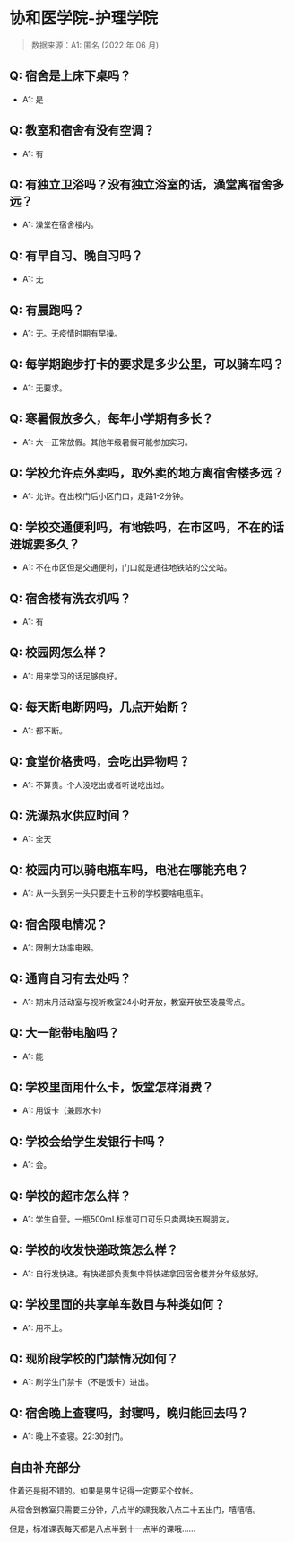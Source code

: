 # 协和医学院-护理学院

> 数据来源：A1: 匿名 (2022 年 06 月)

## Q: 宿舍是上床下桌吗？

- A1: 是

## Q: 教室和宿舍有没有空调？

- A1: 有

## Q: 有独立卫浴吗？没有独立浴室的话，澡堂离宿舍多远？

- A1: 澡堂在宿舍楼内。

## Q: 有早自习、晚自习吗？

- A1: 无

## Q: 有晨跑吗？

- A1: 无。无疫情时期有早操。

## Q: 每学期跑步打卡的要求是多少公里，可以骑车吗？

- A1: 无要求。

## Q: 寒暑假放多久，每年小学期有多长？

- A1: 大一正常放假。其他年级暑假可能参加实习。

## Q: 学校允许点外卖吗，取外卖的地方离宿舍楼多远？

- A1: 允许。在出校门后小区门口，走路1-2分钟。

## Q: 学校交通便利吗，有地铁吗，在市区吗，不在的话进城要多久？

- A1: 不在市区但是交通便利，门口就是通往地铁站的公交站。

## Q: 宿舍楼有洗衣机吗？

- A1: 有

## Q: 校园网怎么样？

- A1: 用来学习的话足够良好。

## Q: 每天断电断网吗，几点开始断？

- A1: 都不断。

## Q: 食堂价格贵吗，会吃出异物吗？

- A1: 不算贵。个人没吃出或者听说吃出过。

## Q: 洗澡热水供应时间？

- A1: 全天

## Q: 校园内可以骑电瓶车吗，电池在哪能充电？

- A1: 从一头到另一头只要走十五秒的学校要啥电瓶车。

## Q: 宿舍限电情况？

- A1: 限制大功率电器。

## Q: 通宵自习有去处吗？

- A1: 期末月活动室与视听教室24小时开放，教室开放至凌晨零点。

## Q: 大一能带电脑吗？

- A1: 能

## Q: 学校里面用什么卡，饭堂怎样消费？

- A1: 用饭卡（兼顾水卡）

## Q: 学校会给学生发银行卡吗？

- A1: 会。

## Q: 学校的超市怎么样？

- A1: 学生自营。一瓶500mL标准可口可乐只卖两块五啊朋友。

## Q: 学校的收发快递政策怎么样？

- A1: 自行发快递。有快递部负责集中将快递拿回宿舍楼并分年级放好。

## Q: 学校里面的共享单车数目与种类如何？

- A1: 用不上。

## Q: 现阶段学校的门禁情况如何？

- A1: 刷学生门禁卡（不是饭卡）进出。

## Q: 宿舍晚上查寝吗，封寝吗，晚归能回去吗？

- A1: 晚上不查寝。22:30封门。

## 自由补充部分

住着还是挺不错的。如果是男生记得一定要买个蚊帐。

从宿舍到教室只需要三分钟，八点半的课我敢八点二十五出门，嘻嘻嘻。

但是，标准课表每天都是八点半到十一点半的课哦……